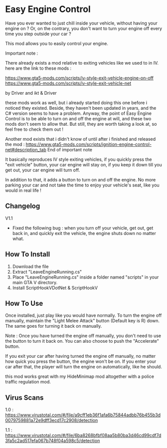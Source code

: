 <h1>Easy Engine Control</h1>
Have you ever wanted to just chill inside your vehicle, without having your engine on ? Or, on the contrary, you don't want to turn your engine off every time you step outside your car ?

This mod allows you to easily control your engine.

Important note :

There already exists a mod relative to exiting vehicles like we used to in IV.
here are the link to these mods :

https://www.gta5-mods.com/scripts/iv-style-exit-vehicle-engine-on-off
https://www.gta5-mods.com/scripts/iv-style-exit-vehicle-net

by Driver and ikt & Driver

these mods work as well, but i already started doing this one before i noticed
they existed. Beside, they haven't been updated in years, and the C# version seems to have a problem. Anyway, the point of Easy Engine Control is to be able to turn on and off the engine at will, and these two mods don't seem to allow that. But still, they are worth taking a look at, so feel free to check them out !

Another mod exists that i didn't know of until after i finished and released the mod : https://www.gta5-mods.com/scripts/ignition-engine-control-net#description_tab
End of important note

It basically reproduces IV style exiting vehicles, if you quickly press the "exit vehicle" button, your car engine will stay on, if you keep it down till you get out, your car engine will turn off.

In addition to that, it adds a button to turn on and off the engine. No more parking your car and not take the time to enjoy your vehicle's seat, like you would in real life !


Changelog
------------------------------
V1.1
* Fixed the following bug : when you turn off your vehicle, get out, get back in, and quickly exit the vehicle, the engine shuts down no matter what.




How To Install
------------------------------
1) Download the file
2) Extract "LeaveEngineRunning.cs"
3) Place "LeaveEngineRunning.cs" inside a folder named "scripts" in your main GTA V directory.
4) Install ScriptHookVDotNet & ScriptHookV

How To Use
------------------------------
Once installed, just play like you would have normally.
To turn the engine off manually, maintain the "Light Melee Attack" button (Default key is R) down. The same goes for turning it back on manually.

Note : Once you have turned the engine off manually, you don't need to use the button to turn it back on. You can also choose to push the "Accelerate" button.

If you exit your car after having turned the engine off manually, no matter how quick you press the button, the engine won't be on.
If you enter your car after that, the player will turn the engine on automatically, like he should.

this mod works great with my HideMinimap mod altogether with a police traffic regulation mod.




Virus Scans
---------------------

1.0 : https://www.virustotal.com/#/file/a9cff1eb36f1afa6b75844adbb76b455b3d0079759881a72e9dff3ecd17c2908/detection

1.1 : https://www.virustotal.com/#/file/6ba8268bfbf08aa5b80ba3d46cd99cdf7d3fa5c2ad517efa067b748f04a598c5/detection